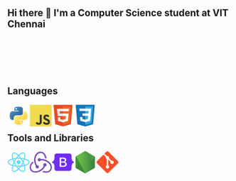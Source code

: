 
<h2>Hi there 👋 I'm a Computer Science student at VIT Chennai</h2>

[<img src="https://camo.githubusercontent.com/d659d2bac00c01b42bffbae84bdc121e828b8fecd5b4949ffa2575f5d9e4a371/68747470733a2f2f63646e2e6a7364656c6976722e6e65742f6e706d2f73696d706c652d69636f6e734076332f69636f6e732f6c696e6b6564696e2e737667" alt="" width="60px"/>](https://www.linkedin.com/in/nitin-narayanan-n/)

<p><img src="https://github-readme-stats.vercel.app/api/top-langs/?username=VoidlessVoid7&langs_count=10&theme=tokyonight&layout=compact" alt="" /></p>

<p><img src="https://github-readme-stats.vercel.app/api?username=VoidlessVoid7&show_icons=true&theme=tokyonight" alt="" /></p>

## Languages 

[<img src="https://simpleicons.org/icons/cplusplus.svg" width="50px" alt="" align="left" >](http://www.cplusplus.com/)
[<img src="https://raw.githubusercontent.com/devicons/devicon/40cd6bc89a299dc50ac289f8e3b071d0dff49d9c/icons/python/python-original.svg" width="50px" alt="" align="left" >](https://www.python.org/)
[<img src="https://raw.githubusercontent.com/devicons/devicon/40cd6bc89a299dc50ac289f8e3b071d0dff49d9c/icons/javascript/javascript-original.svg" width="50px" alt="" align="left" >](https://www.javascript.com/)
[<img src="https://raw.githubusercontent.com/devicons/devicon/40cd6bc89a299dc50ac289f8e3b071d0dff49d9c/icons/html5/html5-original.svg" width="50px" alt="" align="left" >](https://devdocs.io/html/)
[<img src="https://raw.githubusercontent.com/devicons/devicon/40cd6bc89a299dc50ac289f8e3b071d0dff49d9c/icons/css3/css3-original.svg" width="50px" alt="" align="left" >](https://devdocs.io/css/)
[<img src="https://raw.githubusercontent.com/simple-icons/simple-icons/bd6bd577fa3ece5b171d2c3ba1d8704593187acf/icons/go.svg" width="50px" alt="" align="left" >](https://golang.org/)
[<img src="https://upload.wikimedia.org/wikipedia/commons/thumb/2/20/Bash_Logo_black_and_white_icon_only.svg/672px-Bash_Logo_black_and_white_icon_only.svg.png" width="50px" alt="" align="left" >](https://www.gnu.org/software/bash/)
<br />
<br />
## Tools and Libraries

[<img src="https://raw.githubusercontent.com/devicons/devicon/40cd6bc89a299dc50ac289f8e3b071d0dff49d9c/icons/react/react-original.svg" width="50px" alt="" align="left" >](https://reactjs.org/)
[<img src="https://cdn.svgporn.com/logos/django.svg" width="50px" alt="" align="left" >](https://www.djangoproject.com/)
[<img src="https://raw.githubusercontent.com/devicons/devicon/40cd6bc89a299dc50ac289f8e3b071d0dff49d9c/icons/redux/redux-original.svg" width="50px" alt="" align="left" >](https://redux.js.org/)
[<img src="https://raw.githubusercontent.com/devicons/devicon/40cd6bc89a299dc50ac289f8e3b071d0dff49d9c/icons/bootstrap/bootstrap-plain.svg" width="50px" alt="" align="left" >](https://getbootstrap.com/)
[<img src="https://github.com/devicons/devicon/blob/master/icons/nodejs/nodejs-original.svg" width="50px" alt="" align="left" >](https://nodejs.org/)
[<img src="https://github.com/devicons/devicon/blob/master/icons/git/git-original.svg" width="50px" alt="" align="left" >](https://git-scm.com/)
[<img src="https://cdn4.iconfinder.com/data/icons/google-i-o-2016/512/google_firebase-2-512.png" width="50px" alt="" align="left" >](https://firebase.google.com/)
[<img src="https://upload.wikimedia.org/wikipedia/commons/thumb/2/2d/Tensorflow_logo.svg/957px-Tensorflow_logo.svg.png" width="50px" alt="" align="left" >](https://www.tensorflow.org/)
